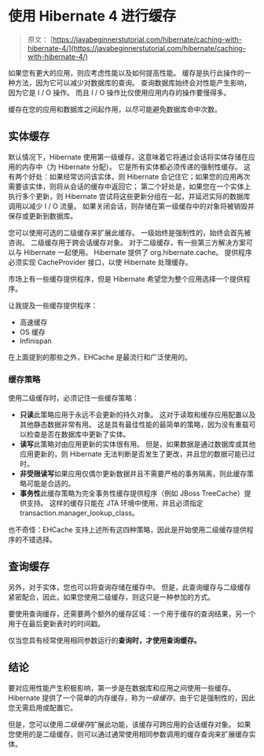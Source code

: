 # 使用 Hibernate 4 进行缓存

> 原文： [https://javabeginnerstutorial.com/hibernate/caching-with-hibernate-4/](https://javabeginnerstutorial.com/hibernate/caching-with-hibernate-4/)

如果您有更大的应用，则应考虑性能以及如何提高性能。 缓存是执行此操作的一种方法，因为它可以减少对数据库的查询。 查询数据库始终会对性能产生影响，因为它是 I / O 操作。 而且 I / O 操作比仅使用应用内存的操作要慢得多。

缓存在您的应用和数据库之间起作用，以尽可能避免数据库命中次数。

## 实体缓存

默认情况下，Hibernate 使用第一级缓存，这意味着它将通过会话将实体存储在应用的内存中（为 Hibernate 分配）。 它是所有实体都必须传递的强制性缓存。 这有两个好处：如果经常访问该实体，则 Hibernate 会记住它；如果您的应用再次需要该实体，则将从会话的缓存中返回它； 第二个好处是，如果您在一个实体上执行多个更新，则 Hibernate 尝试将这些更新分组在一起，并延迟实际的数据库调用以减少 I / O 流量。 如果关闭会话，则存储在第一级缓存中的对象将被销毁并保存或更新到数据库。

您可以使用可选的二级缓存来扩展此缓存。 一级始终是强制性的，始终会首先被咨询。 二级缓存用于跨会话缓存对象。 对于二级缓存，有一些第三方解决方案可以与 Hibernate 一起使用。 Hibernate 提供了 org.hibernate.cache。 提供程序必须实现 CacheProvider 接口，以使 Hibernate 处理缓存。

市场上有一些缓存提供程序，但是 Hibernate 希望您为整个应用选择一个提供程序。

让我提及一些缓存提供程序：

*   高速缓存
*   OS 缓存
*   Infinispan

在上面提到的那些之外，EHCache 是​​最流行和广泛使用的。

### 缓存策略

使用二级缓存时，必须记住一些缓存策略：

*   **只读**此策略应用于永远不会更新的持久对象。 这对于读取和缓存应用配置以及其他静态数据非常有用。 这是具有最佳性能的最简单的策略，因为没有重载可以检查是否在数据库中更新了实体。
*   **读写**此策略对由应用更新的实体很有用。 但是，如果数据是通过数据库或其他应用更新的，则 Hibernate 无法判断是否发生了更改，并且您的数据可能已过时。
*   **非受限读写**如果应用仅偶尔更新数据并且不需要严格的事务隔离，则此缓存策略可能是合适的。
*   **事务性**此缓存策略为完全事务性缓存提供程序（例如 JBoss TreeCache）提供支持。 这样的缓存只能在 JTA 环境中使用，并且必须指定 transaction.manager_lookup_class。

也不奇怪：EHCache 支持上述所有这四种策略，因此是开始使用二级缓存提供程序的不错选择。

## 查询缓存

另外，对于实体，您也可以将查询存储在缓存中。 但是，此查询缓存与二级缓存紧密配合，因此，如果您使用二级缓存，则这只是一种参加的方式。

要使用查询缓存，还需要两个额外的缓存区域：一个用于缓存的查询结果，另一个用于在最后更新表时的时间戳。

仅当您具有经常使用相同参数运行的**查询时，才使用查询缓存。**

## 结论

要对应用性能产生积极影响，第一步是在数据库和应用之间使用一些缓存。 Hibernate 提供了一个简单的内存缓存，称为*一级缓存*，由于它是强制性的，因此您无需启用或配置它。

但是，您可以使用*二级缓存*扩展此功能，该缓存可跨应用的会话缓存对象。 如果您使用的是二级缓存，则可以通过通常使用相同参数调用的缓存查询来扩展缓存实体。

